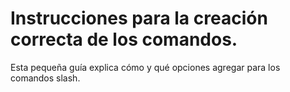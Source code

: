 # Instrucciones para la creación correcta de los comandos.
Esta pequeña guía explica cómo y qué opciones agregar para los comandos slash.
